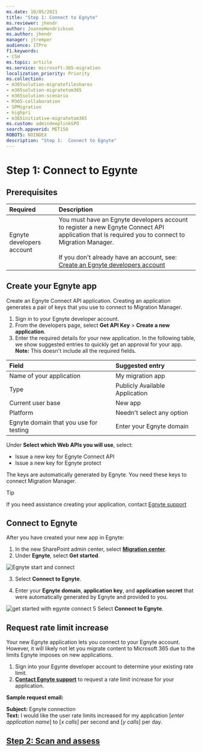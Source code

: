 ```yaml
---
ms.date: 10/05/2021
title: "Step 1: Connect to Egnyte"
ms.reviewer: jhendr
author: JoanneHendrickson
ms.author: jhendr
manager: jtremper
audience: ITPro
f1.keywords:
- CSH
ms.topic: article
ms.service: microsoft-365-migration
localization_priority: Priority
ms.collection: 
- m365solution-migratefileshares
- m365solution-migratetom365
- m365solution-scenario
- M365-collaboration
- SPMigration
- highpri
- m365initiative-migratetom365
ms.custom: admindeeplinkSPO
search.appverid: MET150
ROBOTS: NOINDEX
description: "Step 1:  Connect to Egnyte" 
---
```

# Step 1:  Connect to Egynte


## Prerequisites

|Required|Description|
|:-----|:-----|
|Egnyte developers account| You must have an Egnyte developers account to register a new Egnyte Connect API application that is required you to connect to Migration Manager.</br></br> If you don't already have an account, see: [Create an Egnyte developers account]( https://developers.egnyte.com/member/register)


## Create your Egnyte app

Create an Egnyte Connect API application. Creating an application generates a pair of keys that you use to connect to Migration Manager.

1. Sign in to your Egnyte developer account. 
2. From the developers page, select **Get API Key** > **Create a new application**.
3. Enter the required details for your new application. In the following table, we show suggested entries to quickly get an approval for your app. **Note:** This doesn't include all the required fields.

|Field|Suggested entry|
|:-----|:----|
|Name of your application |My migration app|
|Type|Publicly Available Application|
|Current user base|New app|
|Platform |Needn't select any option|
|Egnyte domain that you use for testing | Enter your Egnyte domain|


Under **Select which Web APIs you will use**, select:

- Issue a new key for Egnyte Connect API 
- Issue a new key for Egnyte protect


The keys are automatically generated by Egnyte.  You need these keys to connect Migration Manager.

>[!Tip]
> If you need assistance creating your application, contact [Egnyte support](https://developers.egnyte.com/contact)


## Connect to Egnyte

After you have created your new app in Egnyte:

1. In the new SharePoint admin center, select <a href="https://go.microsoft.com/fwlink/?linkid=2185075" target="_blank">**Migration center**</a>. 
2. Under **Egnyte**, select **Get started**.

![Egnyte start and connect ](media/mm-egnyte-get-started.png)

3. Select **Connect to Egnyte**. </br>

4. Enter your **Egnyte domain**, **application key**, and **application secret** that were automatically generated by Egnyte and provided to you.

![get started with egynte connect](media/mm-egnyte-connect.png)
5 Select **Connect to Egnyte**. 


## Request rate limit increase

Your new Egnyte application lets you connect to your Egnyte account.  However, it will likely not let you migrate content to Microsoft 365 due to the limits Egnyte imposes on new applications.  

1. Sign into your Egynte developer account to determine your existing rate limit.  
2. [**Contact Egnyte support**](https://developers.egnyte.com/contact) to request a rate limit increase for your application.
 
 
**Sample request email:**

   **Subject:**  Egnyte connection</br>
   **Text:**     I would like the user rate limits increased for my application [*enter application name*] to [*x calls*] per second and [*y calls*] per day.


## [**Step 2: Scan and assess**](mm-egnyte-step2-scan-assess.md)




